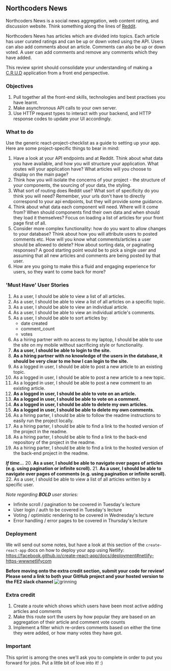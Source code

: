## Northcoders News

Northcoders News is a social news aggregation, web content rating, and discussion website. Think something along the lines of [Reddit](https://www.reddit.com/).

Northcoders News has articles which are divided into topics. Each  article has user curated ratings and can be up or down voted using the  API. Users can also add comments about an article. Comments can also be  up or down voted. A user can add comments and remove any comments which  they have added.

This review sprint should consolidate your understanding of making a [C.R.U.D](https://en.wikipedia.org/wiki/Create,_read,_update_and_delete) application from a front end perspective.

### 

### Objectives

1. Pull together all the front-end skills, technologies and best practises you have learnt.
2. Make asynchronous API calls to your own server.
3. Use HTTP request types to interact with your backend, and HTTP response codes to update your UI accordingly.

### 

### What to do

Use the generic react-project-checklist as a guide to setting up your  app. Here are some project-specific things to bear in mind:

1. Have a look at your API endpoints and at Reddit. Think about what  data you have available, and how you will structure your application.  What routes will your application have? What articles will you choose to  display on the main page?
2. Think how you will isolate the concerns of your project - the  structure of your components, the sourcing of your data, the styling.
3. What sort of routing does Reddit use? What sort of specificity do you  think you will need? Remember, your urls don't have to directly  correspond to your api endpoints, but they will provide some guidance.
4. Think about what data each component will need. Where will it come  from? When should components find their own data and when should they  load it themselves? Focus on loading a list of articles for your front  page first of all.
5. Consider more complex functionality: how do you want to allow changes  to your database? Think about how you will attribute users to posted  comments etc. How will you know what comments/articles a user should be  allowed to delete? How about sorting data, or paginating responses? A  good starting point would be to pick a single user and assuming that all  new articles and comments are being posted by that user.
6. How are you going to make this a fluid and engaging experience for users, so they want to come back for more?

### 

### 'Must Have' User Stories

1. As a user, I should be able to view a list of all articles.
2. As a user, I should be able to view a list of all articles on a specific topic.
3. As a user, I should be able to view an individual article.
4. As a user, I should be able to view an individual article's comments.
5. As a user, I should be able to sort articles by: 
   - date created
   - comment_count
   - votes
6. As a hiring partner with no access to my laptop, I should be able to  use the site on my mobile without sacrificing style or functionality.
7. **As a user, I should be able to login to the site.**
8. **As a hiring partner with no knowledge of the users in the database, it should be very clear to me how I can login to the site.**
9. As a logged in user, I should be able to post a new article to an existing topic.
10. As a logged in user, I should be able to post a new article to a new topic.
11. As a logged in user, I should be able to post a new comment to an existing article.
12. **As a logged in user, I should be able to vote on an article.**
13. **As a logged in user, I should be able to vote on a comment.**
14. **As a logged in user, I should be able to delete my own articles.**
15. **As a logged in user, I should be able to delete my own comments.**
16. As a hiring parter, I should be able to follow the readme instructions to easily run the project locally.
17. As a hiring parter, I should be able to find a link to the hosted version of the project in the readme.
18. As a hiring parter, I should be able to find a link to the back-end repository of the project in the readme.
19. As a hiring parter, I should be able to find a link to the hosted version of the back-end project in the readme.

***If time...*** 20. **As a user, I should be able to navigate over pages of articles (e.g. using pagination or infinite scroll).** 21. **As a user, I should be able to navigate over pages of comments (e.g. using pagination or infinite scroll).** 22. As a user, I should be able to view a list of all articles written by a specific user.

*Note regarding **BOLD** user stories:*

- Infinite scroll / pagination to be covered in Tuesday's lecture
- User login / auth to be covered in Tuesday's lecture
- Voting / optimistic rendering to be covered in Wednesday's lecture
- Error handling / error pages to be covered in Thursday's lecture

### 

### Deployment

We will send out some notes, but have a look at this section of the `create-react-app` docs on how to deploy your app using Netlify: <https://facebook.github.io/create-react-app/docs/deployment#netlify-https-wwwnetlifycom>

**Before moving onto the extra credit section, submit your code  for review! Please send a link to both your GitHub project and your  hosted version to the FE2 slack channel** ![grinning](https://github.githubassets.com/images/icons/emoji/unicode/1f600.png)

### 

### Extra credit

1. Create a route which shows which users have been most active adding articles and comments
2. Make this route sort the users by how popular they are based on an aggregation of their article and comment vote counts
3. Implement a filter which re-orders comments based on either the time they were added, or how many votes they have got.

### 

### Important

This sprint is among the ones we'll ask you to complete in order to  put you forward for jobs. Put a little bit of love into it! :)